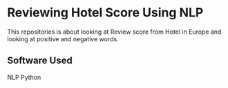 # Reviewing Hotel Score Using NLP

This repositories is about looking at Review score from Hotel in Europe and looking at positive and negative words.

## Software Used
NLP
Python

